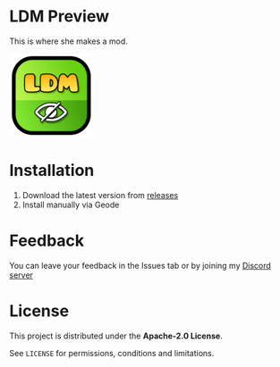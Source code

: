 # LDM Preview
This is where she makes a mod.

<img src="logo.png" width="150" alt="logo!!!" />

# Installation
1) Download the latest version from [releases](https://github.com/Fryy55/ldm-preview/releases)
2) Install manually via Geode

# Feedback
You can leave your feedback in the Issues tab or by joining my [Discord server](https://discord.com/invite/4vqtjfdhTk)

# License
This project is distributed under the **Apache-2.0 License**.

See `LICENSE` for permissions, conditions and limitations.